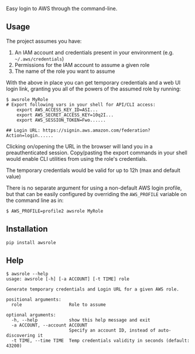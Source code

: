 Easy login to AWS through the command-line.

## Usage
The project assumes you have:
  1. An IAM account and credentials present in your environment (e.g. `~/.aws/credentials`)
  2. Permissions for the IAM account to assume a given role
  3. The name of the role you want to assume

With the above in place you can get temporary credentials and a web UI login link,
granting you all of the powers of the assumed role by running:
```
$ awsrole MyRole
# Export following vars in your shell for API/CLI access:
    export AWS_ACCESS_KEY_ID=ASI...
    export AWS_SECRET_ACCESS_KEY=10q2I...
    export AWS_SESSION_TOKEN=Fwo......

## Login URL: https://signin.aws.amazon.com/federation?Action=login......
```
Clicking on/opening the URL in the browser will land you in a preauthenticated session. Copy/pasting
the export commands in your shell would enable CLI utilities from using the role's credentials.

The temporary credentials would be valid for up to 12h (max and default value)

There is no separate argument for using a non-default AWS login profile, but that can be easily
configured by overriding the `AWS_PROFILE` variable on the command line as in:
```
$ AWS_PROFILE=profile2 awsrole MyRole
```
## Installation
```
pip install awsrole
```

## Help
```
$ awsrole --help
usage: awsrole [-h] [-a ACCOUNT] [-t TIME] role

Generate temporary credentials and Login URL for a given AWS role.

positional arguments:
  role                  Role to assume

optional arguments:
  -h, --help            show this help message and exit
  -a ACCOUNT, --account ACCOUNT
                        Specify an account ID, instead of auto-discovering it
  -t TIME, --time TIME  Temp credentials validity in seconds (default: 43200)
```

